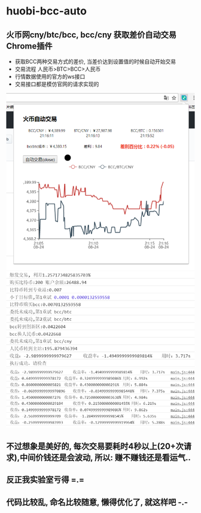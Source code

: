 # huobi-bcc-auto
## 火币网cny/btc/bcc, bcc/cny 获取差价自动交易Chrome插件

* 获取BCC两种交易方式的差价, 当差价达到设置值的时候自动开始交易
* 交易流程 人民币>BTC>BCC>人民币
* 行情数据使用的官方的ws接口
* 交易接口都是模仿官网的请求实现的

![运行图片](/running.png)
![日志](/log.png)
![日志1](/log2.png)

## 不过想象是美好的, 每次交易要耗时4秒以上(20+次请求),中间价钱还是会波动, 所以: 赚不赚钱还是看运气..
## 反正我实验室亏得 =.=
## 代码比较乱, 命名比较随意, 懒得优化了, 就这样吧 -.-
